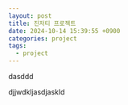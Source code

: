 ```yaml
---
layout: post
title: 진저티 프로젝트
date: 2024-10-14 15:39:55 +0900
categories: project
tags:
  - project
---
```

dasddd

djjwdkljasdjaskld

